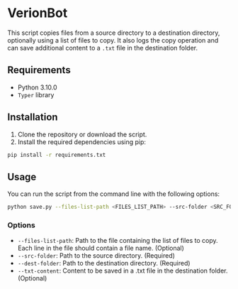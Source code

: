 # VerionBot

This script copies files from a source directory to a destination directory, optionally using a list of files to copy. It also logs the copy operation and can save additional content to a `.txt` file in the destination folder.

## Requirements

- Python 3.10.0
- `Typer` library

## Installation

1. Clone the repository or download the script.
2. Install the required dependencies using pip:

```bash
pip install -r requirements.txt
```

## Usage

You can run the script from the command line with the following options:

```bash
python save.py --files-list-path <FILES_LIST_PATH> --src-folder <SRC_FOLDER> --dest-folder <DEST_FOLDER> --txt-content <TXT_CONTENT>
```

### Options
- `--files-list-path`: Path to the file containing the list of files to copy. Each line in the file should contain a file name. (Optional)  
- `--src-folder`: Path to the source directory. (Required)  
- `--dest-folder`: Path to the destination directory. (Required)  
- `--txt-content`: Content to be saved in a .txt file in the destination folder. (Optional)  